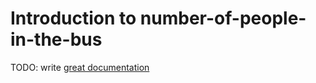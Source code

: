# Introduction to number-of-people-in-the-bus

TODO: write [great documentation](http://jacobian.org/writing/what-to-write/)
